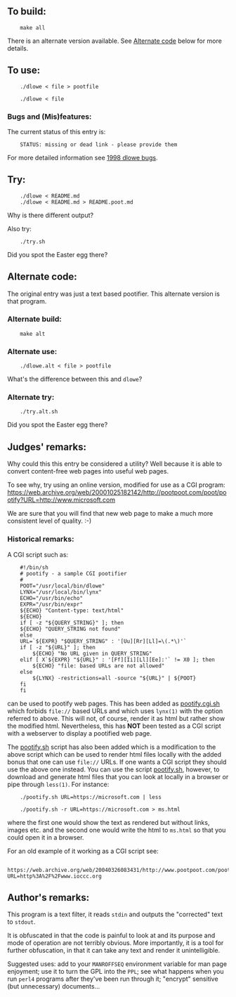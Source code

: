 ## To build:

``` <!---sh-->
    make all
```

There is an alternate version available. See [Alternate code](#alternate-code)
below for more details.


## To use:

``` <!---sh-->
    ./dlowe < file > pootfile

    ./dlowe < file
```


### Bugs and (Mis)features:

The current status of this entry is:

```
    STATUS: missing or dead link - please provide them
```

For more detailed information see [1998 dlowe bugs](../../bugs.html#1998_dlowe).


## Try:

``` <!---sh-->
    ./dlowe < README.md
    ./dlowe < README.md > README.poot.md
```

Why is there different output?

Also try:

``` <!---sh-->
    ./try.sh
```

Did you spot the Easter egg there?


## Alternate code:

The original entry was just a text based pootifier. This alternate version is
that program.


### Alternate build:

``` <!---sh-->
    make alt
```


### Alternate use:

```
    ./dlowe.alt < file > pootfile
```

What's the difference between this and `dlowe`?


### Alternate try:

``` <!---sh-->
    ./try.alt.sh
```

Did you spot the Easter egg there?


## Judges' remarks:

Why could this this entry be considered a utility?  Well because it
is able to convert content-free web pages into useful web pages.

To see why, try using an online version, modified for use as
a CGI program: <https://web.archive.org/web/20001025182142/http://pootpoot.com/poot/pootify?URL=http://www.microsoft.com>

We are sure that you will find that new web page to make a much
more consistent level of quality.  :-)


### Historical remarks:

A CGI script such as:

``` <!---sh-->
    #!/bin/sh
    # pootify - a sample CGI pootifier
    #
    POOT="/usr/local/bin/dlowe"
    LYNX="/usr/local/bin/lynx"
    ECHO="/usr/bin/echo"
    EXPR="/usr/bin/expr"
    ${ECHO} "Content-type: text/html"
    ${ECHO}
    if [ -z "${QUERY_STRING}" ]; then
	${ECHO} "QUERY_STRING not found"
    else
	URL=`${EXPR} "$QUERY_STRING" : '[Uu][Rr][Ll]=\(.*\)'`
	if [ -z "${URL}" ]; then
	    ${ECHO} "No URL given in QUERY_STRING"
	elif [ X`${EXPR} "${URL}" : '[Ff][Ii][Ll][Ee]:'` != X0 ]; then
	    ${ECHO} "file: based URLs are not allowed"
	else
	    ${LYNX} -restrictions=all -source "${URL}" | ${POOT}
	fi
    fi
```

can be used to pootify web pages. This has been added as
[pootify.cgi.sh](pootify.cgi.sh) which forbids `file://` based URLs and which
uses `lynx(1)` with the option referred to above. This will not, of course,
render it as html but rather show the modified html. Nevertheless, this has
**NOT** been tested as a CGI script with a webserver to display a pootified web
page.

The [pootify.sh](pootify.sh) script has also been added which is a modification
to the above script which can be used to render html files locally with the
added bonus that one can use `file://` URLs. If one wants a CGI script they
should use the above one instead. You can use the script
[pootify.sh](pootify.sh), however, to download and generate html files that you
can look at locally in a browser or pipe through `less(1)`. For instance:

``` <!---sh-->
    ./pootify.sh URL=https://microsoft.com | less

    ./pootify.sh -r URL=https://microsoft.com > ms.html
```

where the first one would show the text as rendered but without links, images
etc. and the second one would write the html to `ms.html` so that you could open
it in a browser.

For an old example of it working as a CGI script see:

``` <!---sh-->
    https://web.archive.org/web/20040326083431/http://www.pootpoot.com/poot/pootify/?URL=http%3A%2F%2Fwww.ioccc.org
```


## Author's remarks:

This program is a text filter, it reads `stdin` and outputs the
"corrected" text to `stdout`.

It is obfuscated in that the code is painful to look at and
its purpose and mode of operation are not terribly obvious.
More importantly, it is a tool for further obfuscation, in that it
can take any text and render it unintelligible.

Suggested uses: add to your `MANROFFSEQ` environment variable for man page
enjoyment; use it to turn the GPL into the `PPL`; see what happens when you
run `perl4` programs after they've been run through it; "encrypt" sensitive
(but unnecessary) documents...


<!--

    Copyright © 1984-2024 by Landon Curt Noll. All Rights Reserved.

    You are free to share and adapt this file under the terms of this license:

	Creative Commons Attribution-ShareAlike 4.0 International (CC BY-SA 4.0)

    For more information, see:

	https://creativecommons.org/licenses/by-sa/4.0/

-->
